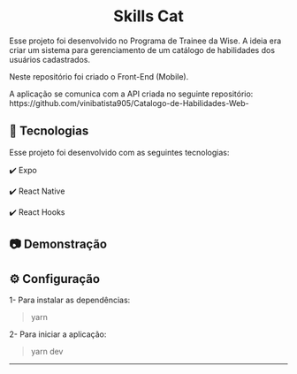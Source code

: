 <h1 align="center">
   Skills Cat
</h1>

<p>Esse projeto foi desenvolvido no Programa de Trainee da Wise. A ideia era criar um sistema para gerenciamento de um catálogo de habilidades dos usuários cadastrados.</p>

<p>Neste repositório foi criado o Front-End (Mobile).</p>
<p>A aplicação se comunica com a API criada no seguinte repositório: https://github.com/vinibatista905/Catalogo-de-Habilidades-Web-</p>


## :rocket: Tecnologias

Esse projeto foi desenvolvido com as seguintes tecnologias:

✔️ Expo

✔️ React Native

✔️ React Hooks

##

## :camera: Demonstração



##

## ⚙ Configuração

1- Para instalar as dependências:
> yarn

2- Para iniciar a aplicação:
> yarn dev

---
